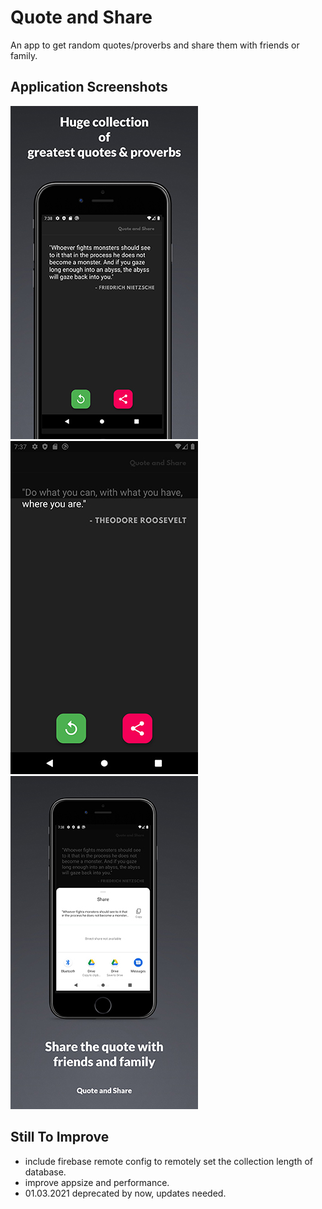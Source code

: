 # Quote and Share
An app to get random quotes/proverbs and share them with friends or family.

## Application Screenshots

![](README_images/img_1.jpg/)
![](README_images/img_2.jpg/)
![](README_images/img_3.jpg/)


## Still To Improve

- include firebase remote config to remotely set the collection length of database.
- improve appsize and performance.
- 01.03.2021 deprecated by now, updates needed.
